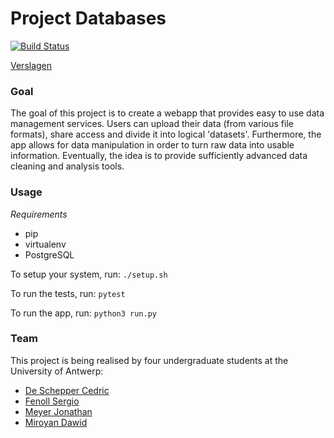# Project Databases

[![Build Status](https://travis-ci.org/sergiofenoll/project-databases.svg?branch=master)](https://travis-ci.org/sergiofenoll/project-databases)

[Verslagen](https://drive.google.com/drive/folders/1DXKPi517U_LaalKiTND5b05a3XTH7IG5?usp=sharing "Wekelijkse verslagen (read only)") 

### Goal
The goal of this project is to create a webapp that provides easy to use data management services.
Users can upload their data (from various file formats), share access and divide it into logical 'datasets'.
Furthermore, the app allows for data manipulation in order to turn raw data into usable information. Eventually, the idea is to provide sufficiently advanced data cleaning and analysis tools.

### Usage

*Requirements*

* pip
* virtualenv
* PostgreSQL

To setup your system, run:
`./setup.sh`

To run the tests, run:
`pytest`

To run the app, run:
`python3 run.py`


### Team
This project is being realised by four undergraduate students at the University of Antwerp:

* [De Schepper Cedric](https://github.com/DeSchepperCedric)
* [Fenoll Sergio](https://github.com/sergiofenoll)
* [Meyer Jonathan](https://github.com/MeyerJon)
* [Miroyan Dawid](https://github.com/DawidMiroyan)
